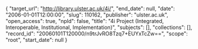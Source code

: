 {
  "target_url": "http://library.ulster.ac.uk/4i/", 
  "end_date": null, 
  "date": "2006-01-01T12:00:00", 
  "slug": 110162, 
  "publisher": "ulster.ac.uk", 
  "open_access": true, 
  "npld": false, 
  "title": "4i Project (Integrated, Interoperable, Institutional, Implementation)", 
  "subjects": [], 
  "collections": [], 
  "record_id": "20060101T120000/n9trJvRO8Tzq7+EUYxTcZw==", 
  "scope": "root", 
  "start_date": null
}

